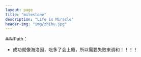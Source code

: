 ```yaml
---
layout: page
title: "milestone"
description: "Life is Miracle"
header-img: "img/zhihu.jpg"
---
```



###Path：


- 成功就像海洛因，吃多了会上瘾，所以需要失败来调和！！！！






